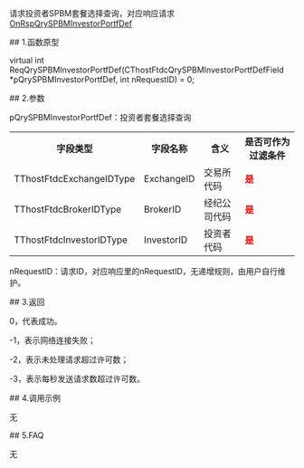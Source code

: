 <p>请求投资者SPBM套餐选择查询，对应响应请求<a href="../../CTHOSTFTDCTRADERAPI/ONRSPQRYSPBMINVESTORPORTFDEF/">OnRspQrySPBMInvestorPortfDef</a></p>
<span class="anchor" id="b47949d7-37e6-4888-a76e-a9fb1745a8ff"></span>
## 1.函数原型
<p>virtual int ReqQrySPBMInvestorPortfDef(CThostFtdcQrySPBMInvestorPortfDefField *pQrySPBMInvestorPortfDef, int nRequestID) = 0;</p>
<span class="anchor" id="9ec893f2-efd1-43e9-b739-432b4c326ecd"></span>
## 2.参数
<p>pQrySPBMInvestorPortfDef：投资者套餐选择查询</p>
<table><tr><th style="TEXT-ALIGN: center;">字段类型</th><th style="TEXT-ALIGN: center;">字段名称</th><th style="TEXT-ALIGN: center;">含义</th><th style="TEXT-ALIGN: center;">是否可作为过滤条件</th></tr><tr><td style="TEXT-ALIGN: left;">TThostFtdcExchangeIDType</td>
<td style="TEXT-ALIGN: left;">ExchangeID</td>
<td style="TEXT-ALIGN: left;">交易所代码</td>
<td style="TEXT-ALIGN: left;"><strong><font color="#FF0000">是</font></strong></td>
</tr>
<tr><td style="TEXT-ALIGN: left;">TThostFtdcBrokerIDType</td>
<td style="TEXT-ALIGN: left;">BrokerID</td>
<td style="TEXT-ALIGN: left;">经纪公司代码</td>
<td style="TEXT-ALIGN: left;"><strong><font color="#FF0000">是</font></strong></td>
</tr>
<tr><td style="TEXT-ALIGN: left;">TThostFtdcInvestorIDType</td>
<td style="TEXT-ALIGN: left;">InvestorID</td>
<td style="TEXT-ALIGN: left;">投资者代码</td>
<td style="TEXT-ALIGN: left;"><strong><font color="#FF0000">是</font></strong></td>
</tr>
</table>
<p>nRequestID：请求ID，对应响应里的nRequestID，无递增规则，由用户自行维护。</p>
<span class="anchor" id="df9177e9-e509-4397-9f66-267783bc2399"></span>
## 3.返回
<p>0，代表成功。</p>
<p>-1，表示网络连接失败；</p>
<p>-2，表示未处理请求超过许可数；</p>
<p>-3，表示每秒发送请求数超过许可数。</p>
<span class="anchor" id="8c53490f-d906-463f-9f99-db1991f63c7a"></span>
## 4.调用示例
<p>无</p>
<span class="anchor" id="c5d57b16-515a-47a3-930d-66c5faa90981"></span>
## 5.FAQ
<p>无</p>
